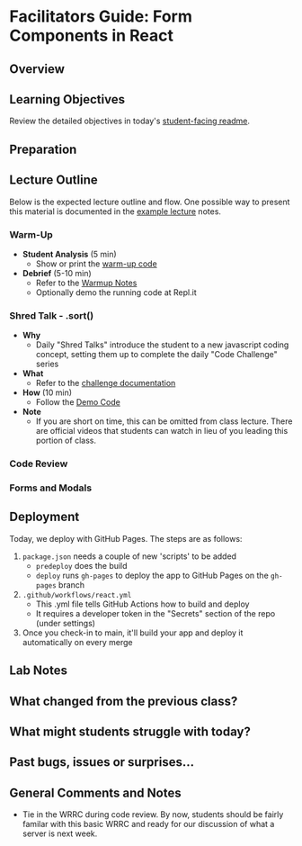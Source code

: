 # Facilitators Guide: Form Components in React

## Overview


## Learning Objectives

Review the detailed objectives in today's [student-facing readme](../README.md).

## Preparation



## Lecture Outline

Below is the expected lecture outline and flow. One possible way to present this material is documented in the [example lecture](../facilitator/LECTURE-EXAMPLE.md) notes.

### Warm-Up

- **Student Analysis** (5 min)
  - Show or print the [warm-up code](../warm-up/warm-up.md)
- **Debrief** (5-10 min)
  - Refer to the [Warmup Notes](../warm-up/NOTES.md)
  - Optionally demo the running code at Repl.it

### Shred Talk - .sort()

- **Why**
  - Daily "Shred Talks" introduce the student to a new javascript coding concept, setting them up to complete the daily "Code Challenge" series
- **What**
  - Refer to the [challenge documentation](../challenges/README.md)
- **How** (10 min)
  - Follow the [Demo Code](../challenges/DEMO.md)
- **Note**
  - If you are short on time, this can be omitted from class lecture. There are official videos that students can watch in lieu of you leading this portion of class.

### Code Review

### Forms and Modals

## Deployment

Today, we deploy with GitHub Pages. The steps are as follows:

1. `package.json` needs a couple of new 'scripts' to be added
   - `predeploy` does the build
   - `deploy` runs `gh-pages` to deploy the app to GitHub Pages on the `gh-pages` branch
1. `.github/workflows/react.yml`
   - This .yml file tells GitHub Actions how to build and deploy
   - It requires a developer token in the "Secrets" section of the repo (under settings)
1. Once you check-in to main, it'll build your app and deploy it automatically on every merge


## Lab Notes

## What changed from the previous class?


## What might students struggle with today?


## Past bugs, issues or surprises...

## General Comments and Notes

- Tie in the WRRC during code review. By now, students should be fairly familar with this basic WRRC and ready for our discussion of what a server is next week.
